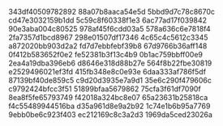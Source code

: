 343df40509782892
88a07b8aaca54e5d
5bbd9d7c78c8670c
cd47e3032159b1dd
5c59c8f60338f1e3
6ac77ad17f039842
90e3aba004c80525
978af45f6cdd03a5
578a636c6e7818f4
2fa7357d1bcd8967
298e01507df17346
4c65c4c5612c3345
a872020bb903d2a2
fd7d7ebbfebf39b8
67d9766b36aff148
0f412b583652f0e2
fe52381b3f13c4b9
0b1ac759bbff00e9
2ea4a19dba396eb6
d8646e318d88b27e
564f8b22fbe30819
e2529496021ef3fd
415fb348e8c0e93e
6daa333af786f5df
87139bf40de859c5
c9d20d3935e7a9d1
35e6c290f479606c
c9792424bfcc3f51
51899bfaa5679862
75cfa3f61df7090f
8ea8f5fe65793749
f42018a324bc8e07
65a23631b25818ca
f4c55489944516ba
d35a961d8e9a2b92
1c74e1b6b95a7769
9ebb0be6c923f403
ec212169c8c3a2d3
1969da5ced23026a
